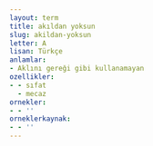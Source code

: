 ```yaml
---
layout: term
title: akıldan yoksun
slug: akildan-yoksun
letter: A
lisan: Türkçe
anlamlar:
- Aklını gereği gibi kullanamayan
ozellikler:
- - sıfat
  - mecaz
ornekler:
- - ''
orneklerkaynak:
- - ''
---
```

